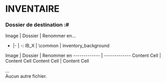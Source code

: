 # INVENTAIRE
### Dossier de destination :#

Image | Dossier | Renommer en...
- |- | -:
IB_X | \common | inventory_background
  
Image  | Dossier  |  Renommer en
------------- | -------------
Content Cell  | Content Cell
Content Cell  | Content Cell

...  
Aucun autre fichier.
